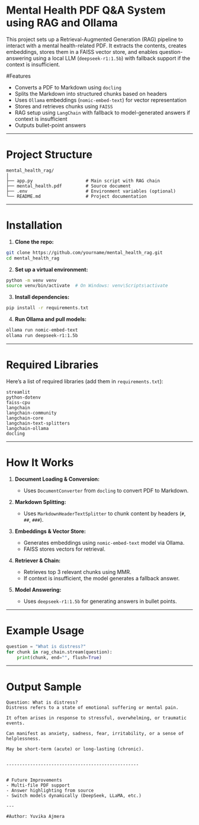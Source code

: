
# Mental Health PDF Q&A System using RAG and Ollama

This project sets up a Retrieval-Augmented Generation (RAG) pipeline to interact with a mental health-related PDF. It extracts the contents, creates embeddings, stores them in a FAISS vector store, and enables question-answering using a local LLM (`deepseek-r1:1.5b`) with fallback support if the context is insufficient.

#Features

-  Converts a PDF to Markdown using `docling`
-  Splits the Markdown into structured chunks based on headers
-  Uses `Ollama` embeddings (`nomic-embed-text`) for vector representation
-  Stores and retrieves chunks using `FAISS`
-  RAG setup using `LangChain` with fallback to model-generated answers if context is insufficient
-  Outputs bullet-point answers

---

# Project Structure

```
mental_health_rag/
│
├── app.py                    # Main script with RAG chain
├── mental_health.pdf         # Source document
├── .env                      # Environment variables (optional)
└── README.md                 # Project documentation
```

---

# Installation

1. **Clone the repo:**

```bash
git clone https://github.com/yourname/mental_health_rag.git
cd mental_health_rag
```

2. **Set up a virtual environment:**
```bash
python -m venv venv
source venv/bin/activate  # On Windows: venv\Scripts\activate
```

3. **Install dependencies:**
```bash
pip install -r requirements.txt
```

4. **Run Ollama and pull models:**
```bash
ollama run nomic-embed-text
ollama run deepseek-r1:1.5b
```

---

# Required Libraries

Here’s a list of required libraries (add them in `requirements.txt`):

```
streamlit
python-dotenv
faiss-cpu
langchain
langchain-community
langchain-core
langchain-text-splitters
langchain-ollama
docling
```

---

# How It Works

1. **Document Loading & Conversion:**
   - Uses `DocumentConverter` from `docling` to convert PDF to Markdown.

2. **Markdown Splitting:**
   - Uses `MarkdownHeaderTextSplitter` to chunk content by headers (`#`, `##`, `###`).

3. **Embeddings & Vector Store:**
   - Generates embeddings using `nomic-embed-text` model via Ollama.
   - FAISS stores vectors for retrieval.

4. **Retriever & Chain:**
   - Retrieves top 3 relevant chunks using MMR.
   - If context is insufficient, the model generates a fallback answer.

5. **Model Answering:**
   - Uses `deepseek-r1:1.5b` for generating answers in bullet points.

---

# Example Usage

```python
question = "What is distress?"
for chunk in rag_chain.stream(question):
    print(chunk, end="", flush=True)
```

---

# Output Sample

```
Question: What is distress?
Distress refers to a state of emotional suffering or mental pain.

It often arises in response to stressful, overwhelming, or traumatic events.

Can manifest as anxiety, sadness, fear, irritability, or a sense of helplessness.

May be short-term (acute) or long-lasting (chronic).


--------------------------------------------------


# Future Improvements
- Multi-file PDF support
- Answer highlighting from source
- Switch models dynamically (DeepSeek, LLaMA, etc.)

---

#Author: Yuvika Ajmera

